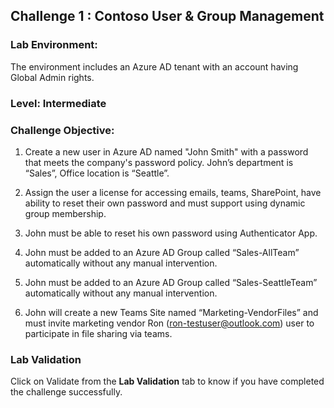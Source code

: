 ## Challenge 1 : Contoso User & Group Management

### **Lab Environment:** 
The environment includes an Azure AD tenant with an account having Global Admin rights. 

### **Level:** Intermediate 

### **Challenge Objective:**

1. Create a new user in Azure AD named "John Smith" with a password that meets the company's password policy. John’s department is 
“Sales”, Office location is “Seattle”.

1. Assign the user a license for accessing emails, teams, SharePoint, have ability to reset their own password and must support using dynamic 
group membership.

1. John must be able to reset his own password using Authenticator App. 

1. John must be added to an Azure AD Group called “Sales-AllTeam” automatically without any manual intervention.

1. John must be added to an Azure AD Group called “Sales-SeattleTeam” automatically without any manual intervention.

1. John will create a new Teams Site named “Marketing-VendorFiles” and must invite marketing vendor Ron (ron-testuser@outlook.com) user to 
participate in file sharing via teams.

### Lab Validation

Click on Validate from the **Lab Validation** tab to know if you have completed the challenge successfully.
